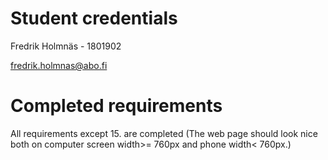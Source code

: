# Student credentials

Fredrik Holmnäs - 1801902

fredrik.holmnas@abo.fi

# Completed requirements

All requirements except 15. are completed (The web page should look nice both on computer screen width>= 760px and phone width< 760px.)

